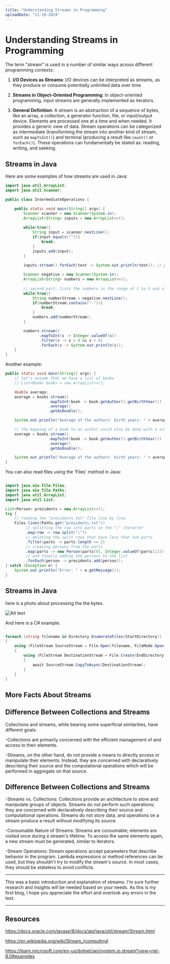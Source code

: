 ```yaml
---
title: "Understanding Streams in Programming"
uploadDate: "11-10-2024"
---
```


# Understanding Streams in Programming

The term "stream" is used in a number of similar ways across different programming contexts:

1. **I/O Devices as Streams**: I/O devices can be interpreted as streams, as they produce or consume potentially unlimited data over time.
   
2. **Streams in Object-Oriented Programming**: In object-oriented programming, input streams are generally implemented as iterators.

3. **General Definition**: A stream is an abstraction of a sequence of bytes, like an array, a collection, a generator function, file, or input/output device. Elements are processed one at a time and when needed. It provides a generic view of data. Stream operations can be categorized as intermediate (transforming the stream into another kind of stream, such as `mapToInt()`) and terminal (producing a result like `count()` or `forEach()`). These operations can fundamentally be stated as: reading, writing, and seeking.

## Streams in Java

Here are some examples of how streams are used in Java:

```java
import java.util.ArrayList;
import java.util.Scanner;

public class IntermediateOperations {

    public static void main(String[] args) {
        Scanner scanner = new Scanner(System.in);
        ArrayList<String> inputs = new ArrayList<>();
        
        while(true){
            String input = scanner.nextLine();
            if(input.equals("")){
                break;
            }
            inputs.add(input);
        }

        inputs.stream().forEach(text -> System.out.println(text)); // printing every input 
    
        Scanner negative = new Scanner(System.in);
        ArrayList<String> numbers = new ArrayList<>();
        
        // second part, lists the numbers in the range of 1 to 5 and stops the program when entered '-'
        while(true){
            String numberStream = negative.nextLine();
            if(numberStream.contains("-")){
                break;
            }
            numbers.add(numberStream);
        }

        numbers.stream()
               .mapToInt(s -> Integer.valueOf(s))
               .filter(s -> s > 0 && s < 6)
               .forEach(s -> System.out.println(s));
    }
}
```

Another example:



```java
public static void main(String[] args) {
    // let's assume that we have a list of books
    // List<Book> books = new ArrayList<>();

    double average;
    average = books.stream()
                   .mapToInt(book -> book.getAuthor().getBirthYear())
                   .average()
                   .getAsDouble();

    System.out.println("Average of the authors' birth years: " + average);

    // the mapping of a book to an author could also be done with a single map call
    average = books.stream()
                   .mapToInt(book -> book.getAuthor().getBirthYear())
                   .average()
                   .getAsDouble();

    System.out.println("Average of the authors' birth years: " + average);
}
```

You can also read files using the 'Files' method in Java:

```java

import java.nio.file.Files;
import java.nio.file.Paths;
import java.util.ArrayList;
import java.util.List;

List<Person> presidents = new ArrayList<>();
try {
    // reading the "presidents.txt" file line by line
    Files.lines(Paths.get("presidents.txt"))
         // splitting the row into parts on the ";" character
         .map(row -> row.split(";"))
         // deleting the split rows that have less than two parts 
         .filter(parts -> parts.length >= 2)
         // creating persons from the parts
         .map(parts -> new Person(parts[0], Integer.valueOf(parts[1])))
         // and finally adding the persons to the list
         .forEach(person -> presidents.add(person));
} catch (Exception e) {
    System.out.println("Error: " + e.getMessage());
}

```

## Streams in Java

here is a photo about processing the the bytes.

![Alt text](https://www.tutorialsteacher.com/Content/images/csharp/stream-relations.png)


And here is a C# example:

```csharp

foreach (string filename in Directory.EnumerateFiles(StartDirectory))
{
    using (FileStream SourceStream = File.Open(filename, FileMode.Open))
    {
        using (FileStream DestinationStream = File.Create(EndDirectory + filename.Substring(filename.LastIndexOf('\\'))))
        {
            await SourceStream.CopyToAsync(DestinationStream);
        }
    }
}


```



## More Facts About Streams

## Difference Between Collections and Streams

Collections and streams, while bearing some superficial similarities, have different goals:

-Collections are primarily concerned with the efficient management of and access to their elements.

-Streams, on the other hand, do not provide a means to directly access or manipulate their elements. Instead, they are concerned with declaratively describing their source and the computational operations which will be performed in aggregate on that source.



## Difference Between Collections and Streams

-Streams vs. Collections: Collections provide an architecture to store and manipulate groups of objects. Streams do not perform such operations; they are concerned with declaratively describing their source and computational operations. Streams do not store data, and operations on a stream produce a result without modifying its source.

-Consumable Nature of Streams: Streams are consumable; elements are visited once during a stream's lifetime. To access the same elements again, a new stream must be generated, similar to iterators.

-Stream Operations: Stream operations accept parameters that describe behavior in the program. Lambda expressions or method references can be used, but they shouldn't try to modify the stream's source. In most cases, they should be stateless to avoid conflicts.


______________________________________________________________________________________________



This was a basic introduction and explanation of streams. I'm sure further research and insights will be needed based on your needs. As this is my first blog, I hope you appreciate the effort and overlook any errors in the text.


_______________________________________________________________________________________________


## Resources
https://docs.oracle.com/javase/8/docs/api/java/util/stream/Stream.html

https://en.wikipedia.org/wiki/Stream_(computing)

https://learn.microsoft.com/en-us/dotnet/api/system.io.stream?view=net-8.0#examples